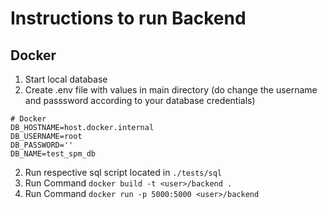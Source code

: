 # Instructions to run Backend 
## Docker
1. Start local database
2. Create .env file with values in main directory (do change the username and passsword according to your database credentials)
```
# Docker 
DB_HOSTNAME=host.docker.internal
DB_USERNAME=root
DB_PASSWORD=''
DB_NAME=test_spm_db
```
2. Run respective sql script located in `./tests/sql`
3. Run Command  ``` docker build -t <user>/backend .  ```
4. Run Command `docker run -p 5000:5000 <user>/backend` 
